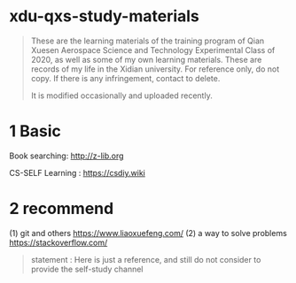 # xdu-qxs-study-materials
> These are the learning materials of the training program of Qian Xuesen Aerospace Science and Technology Experimental Class of 2020, as well as some of my own learning materials. These are records of my life in the Xidian university. For reference only, do not copy. If there is any infringement, contact to delete. 
>
> It is modified occasionally and uploaded recently.



# 1 Basic

Book searching:  http://z-lib.org

CS-SELF Learning : https://csdiy.wiki

# 2 recommend
(1) git and others
https://www.liaoxuefeng.com/
(2) a way to solve problems https://stackoverflow.com/

> statement : Here is just a reference, and still do not consider to provide the self-study channel

